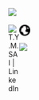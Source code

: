 ![](https://komarev.com/ghpvc/?username=tymsai&color=blueviolet&style=plastic&label=VIEWS)

[<img align="center" alt="tymsai.netlify.app" width="22px" src="https://raw.githubusercontent.com/iconic/open-iconic/master/svg/globe.svg" />][website]
[<img align="left" alt="T.Y.M.SAI | LinkedIn" width="22px" src="https://cdn.jsdelivr.net/npm/simple-icons@v3/icons/linkedin.svg" />][linkedin]

[website]: https://tymsai.netlify.app
[linkedin]: https://www.linkedin.com/in/t-y-m-sai-4ab087203

<a href="https://profile.codersrank.io/user/tymsai#Tech%20Skills">
    <img src="https://cr-skills-chart-widget.azurewebsites.net/api/api?username=tymsai&labels=true&legend=true&tooltip=true&max-labels=24&branding=false">
  </a>

